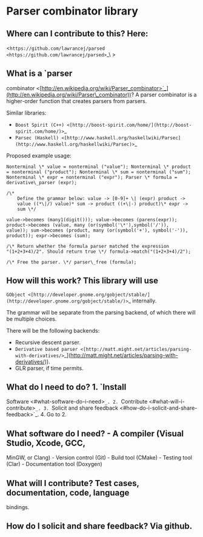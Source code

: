 Parser combinator library
=========================

## Where can I contribute to this? Here:

<`https://github.com/lawrancej/parsed <https://github.com/lawrancej/parsed>`_\ >

## What is a `parser
combinator <[http://en.wikipedia.org/wiki/Parser_combinator>`_](http://en.wikipedia.org/wiki/Parser\_combinator))?
A parser combinator is a higher-order function that creates parsers from
parsers.

Similar libraries:

-  `Boost Spirit
   (C++) <[http://boost-spirit.com/home/](http://boost-spirit.com/home/)>`_
-  `Parsec
   (Haskell) <[http://www.haskell.org/haskellwiki/Parsec](http://www.haskell.org/haskellwiki/Parsec)>`_

Proposed example usage:

    Nonterminal \* value = nonterminal ("value"); Nonterminal \* product
    = nonterminal ("product"); Nonterminal \* sum = nonterminal ("sum");
    Nonterminal \* expr = nonterminal ("expr"); Parser \* formula =
    derivative\_parser (expr);

    /\*
        Define the grammar below: value -> [0-9]+ \| (expr) product ->
        value ((*\|/) value)* sum -> product ((+\|-) product)\* expr ->
        sum \*/

    value->becomes (many1(digit())); value->becomes (parens(expr));
    product->becomes (value, many (or(symbol('\*'),symbol('/')),
    value)); sum->becomes (product, many (or(symbol('+'), symbol('-')),
    product)); expr->becomes (sum);

    /\* Return whether the formula parser matched the expression
    "(1+2+3+4)/2". Should return true \*/ formula->match("(1+2+3+4)/2");

    /\* Free the parser. \*/ parser\_free (formula);

## How will this work? This library will use
`GObject <[http://developer.gnome.org/gobject/stable/](http://developer.gnome.org/gobject/stable/)>`_
internally.

The grammar will be separate from the parsing backend, of which there
will be multiple choices.

There will be the following backends:

-  Recursive descent parser.
-  `Derivative based
   parser <[http://matt.might.net/articles/parsing-with-derivatives/>`_](http://matt.might.net/articles/parsing-with-derivatives/)).
-  GLR parser, if time permits.

## What do I need to do? 1. `Install
Software <#what-software-do-i-need>`_. 2.
`Contribute <#what-will-i-contribute>`_. 3. `Solicit and share
feedback <#how-do-i-solicit-and-share-feedback>`_. 4. Go to 2.

## What software do I need? - A compiler (Visual Studio, Xcode, GCC,
MinGW, or Clang) - Version control (Git) - Build tool (CMake) - Testing
tool (Clar) - Documentation tool (Doxygen)

## What will I contribute? Test cases, documentation, code, language
bindings.

## How do I solicit and share feedback? Via github.
